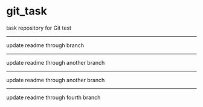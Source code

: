 # git_task

task repository for Git test

____________________________
update readme through branch
___________________________
update readme through another branch

____________________________________
update readme through another branch
____________________________________
update readme through fourth branch
